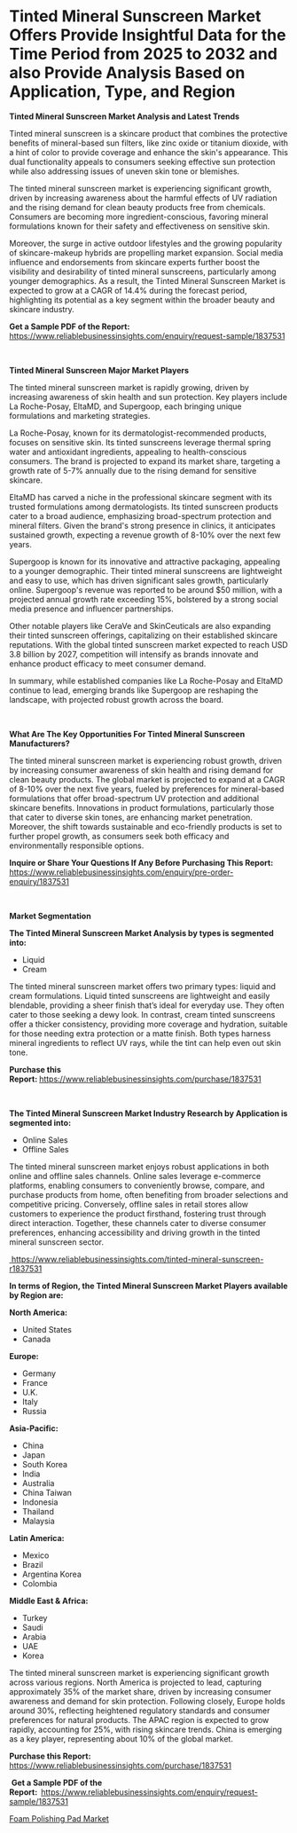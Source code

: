 <p><h1>Tinted Mineral Sunscreen Market Offers Provide Insightful Data for the Time Period from 2025 to 2032 and also Provide Analysis Based on Application, Type, and Region</h1></p><p><strong>Tinted Mineral Sunscreen Market Analysis and Latest Trends</strong></p>
<p><p>Tinted mineral sunscreen is a skincare product that combines the protective benefits of mineral-based sun filters, like zinc oxide or titanium dioxide, with a hint of color to provide coverage and enhance the skin's appearance. This dual functionality appeals to consumers seeking effective sun protection while also addressing issues of uneven skin tone or blemishes. </p><p>The tinted mineral sunscreen market is experiencing significant growth, driven by increasing awareness about the harmful effects of UV radiation and the rising demand for clean beauty products free from chemicals. Consumers are becoming more ingredient-conscious, favoring mineral formulations known for their safety and effectiveness on sensitive skin.</p><p>Moreover, the surge in active outdoor lifestyles and the growing popularity of skincare-makeup hybrids are propelling market expansion. Social media influence and endorsements from skincare experts further boost the visibility and desirability of tinted mineral sunscreens, particularly among younger demographics. As a result, the Tinted Mineral Sunscreen Market is expected to grow at a CAGR of 14.4% during the forecast period, highlighting its potential as a key segment within the broader beauty and skincare industry.</p></p>
<p><strong>Get a Sample PDF of the Report:&nbsp;</strong> <a href="https://www.reliablebusinessinsights.com/enquiry/request-sample/1837531?utm_campaign=96&utm_medium=2&utm_source=Github&utm_content=ia&utm_term=08022025&utm_id=tinted-mineral-sunscreen">https://www.reliablebusinessinsights.com/enquiry/request-sample/1837531</a></p>
<p>&nbsp;</p>
<p><strong>Tinted Mineral Sunscreen Major Market Players</strong></p>
<p><p>The tinted mineral sunscreen market is rapidly growing, driven by increasing awareness of skin health and sun protection. Key players include La Roche-Posay, EltaMD, and Supergoop, each bringing unique formulations and marketing strategies.</p><p>La Roche-Posay, known for its dermatologist-recommended products, focuses on sensitive skin. Its tinted sunscreens leverage thermal spring water and antioxidant ingredients, appealing to health-conscious consumers. The brand is projected to expand its market share, targeting a growth rate of 5-7% annually due to the rising demand for sensitive skincare.</p><p>EltaMD has carved a niche in the professional skincare segment with its trusted formulations among dermatologists. Its tinted sunscreen products cater to a broad audience, emphasizing broad-spectrum protection and mineral filters. Given the brand's strong presence in clinics, it anticipates sustained growth, expecting a revenue growth of 8-10% over the next few years.</p><p>Supergoop is known for its innovative and attractive packaging, appealing to a younger demographic. Their tinted mineral sunscreens are lightweight and easy to use, which has driven significant sales growth, particularly online. Supergoop's revenue was reported to be around $50 million, with a projected annual growth rate exceeding 15%, bolstered by a strong social media presence and influencer partnerships.</p><p>Other notable players like CeraVe and SkinCeuticals are also expanding their tinted sunscreen offerings, capitalizing on their established skincare reputations. With the global tinted sunscreen market expected to reach USD 3.8 billion by 2027, competition will intensify as brands innovate and enhance product efficacy to meet consumer demand. </p><p>In summary, while established companies like La Roche-Posay and EltaMD continue to lead, emerging brands like Supergoop are reshaping the landscape, with projected robust growth across the board.</p></p>
<p>&nbsp;</p>
<p><strong>What Are The Key Opportunities For Tinted Mineral Sunscreen Manufacturers?</strong></p>
<p><p>The tinted mineral sunscreen market is experiencing robust growth, driven by increasing consumer awareness of skin health and rising demand for clean beauty products. The global market is projected to expand at a CAGR of 8-10% over the next five years, fueled by preferences for mineral-based formulations that offer broad-spectrum UV protection and additional skincare benefits. Innovations in product formulations, particularly those that cater to diverse skin tones, are enhancing market penetration. Moreover, the shift towards sustainable and eco-friendly products is set to further propel growth, as consumers seek both efficacy and environmentally responsible options.</p></p>
<p><strong>Inquire or Share Your Questions If Any Before Purchasing This Report:</strong> <a href="https://www.reliablebusinessinsights.com/enquiry/pre-order-enquiry/1837531?utm_campaign=96&utm_medium=2&utm_source=Github&utm_content=ia&utm_term=08022025&utm_id=tinted-mineral-sunscreen">https://www.reliablebusinessinsights.com/enquiry/pre-order-enquiry/1837531</a></p>
<p>&nbsp;</p>
<p><strong>Market Segmentation</strong></p>
<p><strong>The Tinted Mineral Sunscreen Market Analysis by types is segmented into:</strong></p>
<p><ul><li>Liquid</li><li>Cream</li></ul></p>
<p><p>The tinted mineral sunscreen market offers two primary types: liquid and cream formulations. Liquid tinted sunscreens are lightweight and easily blendable, providing a sheer finish that’s ideal for everyday use. They often cater to those seeking a dewy look. In contrast, cream tinted sunscreens offer a thicker consistency, providing more coverage and hydration, suitable for those needing extra protection or a matte finish. Both types harness mineral ingredients to reflect UV rays, while the tint can help even out skin tone.</p></p>
<p><strong>Purchase this Report:&nbsp;</strong><a href="https://www.reliablebusinessinsights.com/purchase/1837531?utm_campaign=96&utm_medium=2&utm_source=Github&utm_content=ia&utm_term=08022025&utm_id=tinted-mineral-sunscreen">https://www.reliablebusinessinsights.com/purchase/1837531</a></p>
<p>&nbsp;</p>
<p><strong>The Tinted Mineral Sunscreen Market Industry Research by Application is segmented into:</strong></p>
<p><ul><li>Online Sales</li><li>Offline Sales</li></ul></p>
<p><p>The tinted mineral sunscreen market enjoys robust applications in both online and offline sales channels. Online sales leverage e-commerce platforms, enabling consumers to conveniently browse, compare, and purchase products from home, often benefiting from broader selections and competitive pricing. Conversely, offline sales in retail stores allow customers to experience the product firsthand, fostering trust through direct interaction. Together, these channels cater to diverse consumer preferences, enhancing accessibility and driving growth in the tinted mineral sunscreen sector.</p></p>
<p><a href="https://www.reliablebusinessinsights.com/tinted-mineral-sunscreen-r1837531?utm_campaign=96&utm_medium=2&utm_source=Github&utm_content=ia&utm_term=08022025&utm_id=tinted-mineral-sunscreen">&nbsp;https://www.reliablebusinessinsights.com/tinted-mineral-sunscreen-r1837531</a></p>
<p><strong>In terms of Region, the Tinted Mineral Sunscreen Market Players available by Region are:</strong></p>
<p>
    <p> <strong> North America: </strong>
        <ul>
            <li>United States</li>
            <li>Canada</li>
        </ul>
        </p> 
    <p> <strong> Europe: </strong>
        <ul>
            <li>Germany</li>
            <li>France</li>
            <li>U.K.</li>
            <li>Italy</li>
            <li>Russia</li>
        </ul>
        </p> 
    <p> <strong> Asia-Pacific: </strong>
        <ul>
            <li>China</li>
            <li>Japan</li>
            <li>South Korea</li>
            <li>India</li>
            <li>Australia</li>
            <li>China Taiwan</li>
            <li>Indonesia</li>
            <li>Thailand</li>
            <li>Malaysia</li>
        </ul>
        </p> 
    <p> <strong> Latin America: </strong>
        <ul>
            <li>Mexico</li>
            <li>Brazil</li>
            <li>Argentina Korea</li>
            <li>Colombia</li>
        </ul>
        </p> 
    <p> <strong> Middle East & Africa: </strong>
        <ul>
            <li>Turkey</li>
            <li>Saudi</li>
            <li>Arabia</li>
            <li>UAE</li>
            <li>Korea</li>
        </ul>
    </p>
    </p>
<p><p>The tinted mineral sunscreen market is experiencing significant growth across various regions. North America is projected to lead, capturing approximately 35% of the market share, driven by increasing consumer awareness and demand for skin protection. Following closely, Europe holds around 30%, reflecting heightened regulatory standards and consumer preferences for natural products. The APAC region is expected to grow rapidly, accounting for 25%, with rising skincare trends. China is emerging as a key player, representing about 10% of the global market.</p></p>
<p><strong>Purchase this Report: </strong><a href="https://www.reliablebusinessinsights.com/purchase/1837531?utm_campaign=96&utm_medium=2&utm_source=Github&utm_content=ia&utm_term=08022025&utm_id=tinted-mineral-sunscreen">https://www.reliablebusinessinsights.com/purchase/1837531</a></p>
<p>&nbsp;<strong>Get a Sample PDF of the Report:&nbsp;&nbsp;</strong><a href="https://www.reliablebusinessinsights.com/enquiry/request-sample/1837531?utm_campaign=96&utm_medium=2&utm_source=Github&utm_content=ia&utm_term=08022025&utm_id=tinted-mineral-sunscreen">https://www.reliablebusinessinsights.com/enquiry/request-sample/1837531</a></p>
<p><strong></strong></p>
<p><p><a href="https://github.com/wwwkeltoum/Market-Research-Report-List-5/blob/main/foam-polishing-pad-market.md?utm_campaign=96&utm_medium=2&utm_source=Github&utm_content=ia&utm_term=08022025&utm_id=tinted-mineral-sunscreen">Foam Polishing Pad Market</a></p></p>